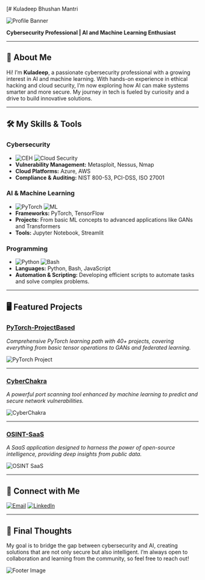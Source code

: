 [# Kuladeep Bhushan Mantri

![Profile Banner](https://via.placeholder.com/1200x300.png?text=Kuladeep+Bhushan+Mantri) <!-- Replace with your banner image -->

**Cybersecurity Professional | AI and Machine Learning Enthusiast**

---

## 🌟 About Me

Hi! I’m **Kuladeep**, a passionate cybersecurity professional with a growing interest in AI and machine learning. With hands-on experience in ethical hacking and cloud security, I’m now exploring how AI can make systems smarter and more secure. My journey in tech is fueled by curiosity and a drive to build innovative solutions.

---

## 🛠️ My Skills & Tools

### Cybersecurity
- ![CEH](https://img.shields.io/badge/-Certified%20Ethical%20Hacker-red) ![Cloud Security](https://img.shields.io/badge/-Cloud%20Security-blue)
- **Vulnerability Management:** Metasploit, Nessus, Nmap
- **Cloud Platforms:** Azure, AWS
- **Compliance & Auditing:** NIST 800-53, PCI-DSS, ISO 27001

### AI & Machine Learning
- ![PyTorch](https://img.shields.io/badge/-PyTorch-orange) ![ML](https://img.shields.io/badge/-Machine%20Learning-yellowgreen)
- **Frameworks:** PyTorch, TensorFlow
- **Projects:** From basic ML concepts to advanced applications like GANs and Transformers
- **Tools:** Jupyter Notebook, Streamlit

### Programming
- ![Python](https://img.shields.io/badge/-Python-blue) ![Bash](https://img.shields.io/badge/-Bash-4EAA25)
- **Languages:** Python, Bash, JavaScript
- **Automation & Scripting:** Developing efficient scripts to automate tasks and solve complex problems.

---

## 🖥️ Featured Projects

### [PyTorch-ProjectBased](https://github.com/yourusername/PyTorch-ProjectBased)
_Comprehensive PyTorch learning path with 40+ projects, covering everything from basic tensor operations to GANs and federated learning._

![PyTorch Project](https://via.placeholder.com/600x200.png?text=PyTorch+Projects) <!-- Replace with a project screenshot -->

---

### [CyberChakra](https://github.com/yourusername/CyberChakra)
_A powerful port scanning tool enhanced by machine learning to predict and secure network vulnerabilities._

![CyberChakra](https://via.placeholder.com/600x200.png?text=CyberChakra) <!-- Replace with a project screenshot -->

---

### [OSINT-SaaS](https://github.com/yourusername/OSINT-SaaS)
_A SaaS application designed to harness the power of open-source intelligence, providing deep insights from public data._

![OSINT SaaS](https://via.placeholder.com/600x200.png?text=OSINT+SaaS) <!-- Replace with a project screenshot -->

---

## 🔗 Connect with Me

[![Email](https://img.shields.io/badge/Email-kuladeepbmantri%40gmail.com-red?logo=gmail)](mailto:kuladeepbmantri@gmail.com) 
[![LinkedIn](https://img.shields.io/badge/LinkedIn-Connect-blue?logo=linkedin)](https://linkedin.com/in/kuladeepmantri)

---

## 🎯 Final Thoughts

My goal is to bridge the gap between cybersecurity and AI, creating solutions that are not only secure but also intelligent. I’m always open to collaboration and learning from the community, so feel free to reach out!

![Footer Image](https://via.placeholder.com/1200x100.png?text=Let’s+Build+the+Future+Together) <!-- Replace with your footer image -->

